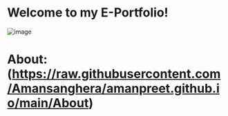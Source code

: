 # Welcome to my E-Portfolio!
![image](https://lh3.googleusercontent.com/MShgyMpBTjMsIHQ2xMnDWD2VqBFZyzT4Z9cIqVTJWPA1wvi0rNj_6ZlUywWoIi31sLu2uLY=s106)
# About: (https://raw.githubusercontent.com/Amansanghera/amanpreet.github.io/main/About)


